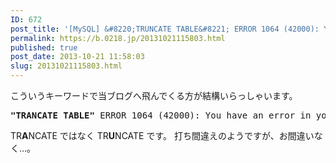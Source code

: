 ```yaml
---
ID: 672
post_title: '[MySQL] &#8220;TRUNCATE TABLE&#8221; ERROR 1064 (42000): You have an error in your SQL syntax;'
permalink: https://b.0218.jp/20131021115803.html
published: true
post_date: 2013-10-21 11:58:03
slug: 20131021115803.html
---
```

こういうキーワードで当ブログへ飛んでくる方が結構いらっしゃいます。
<pre><strong>"TRANCATE TABLE"</strong> ERROR 1064 (42000): You have an error in your SQL syntax;</pre>

<!--more-->

TR<b>A</b>NCATE ではなく TR<b>U</b>NCATE です。
打ち間違えのようですが、お間違いなく…。